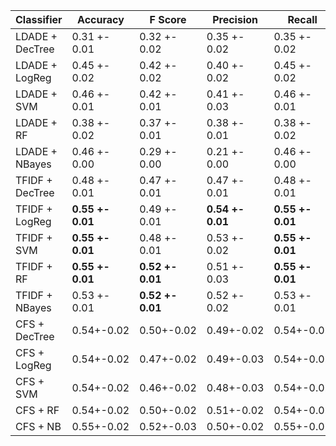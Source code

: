 | Classifier      | Accuracy | F Score | Precision | Recall |
|-----------------|----------|-----------|--------|---------|
| LDADE + DecTree | 0.31 +- 0.01 | 0.32 +- 0.02 | 0.35 +- 0.02 | 0.35 +- 0.02 | 
| LDADE + LogReg  | 0.45 +- 0.02 | 0.42 +- 0.02 | 0.40 +- 0.02 | 0.45 +- 0.02 |
| LDADE + SVM     | 0.46 +- 0.01 | 0.42 +- 0.01 | 0.41 +- 0.03 | 0.46 +- 0.01 |
| LDADE + RF      | 0.38 +- 0.02 | 0.37 +- 0.01 | 0.38 +- 0.01 | 0.38 +- 0.02 |
| LDADE + NBayes  | 0.46 +- 0.00 | 0.29 +- 0.00 | 0.21 +- 0.00 | 0.46 +- 0.00 |
| TFIDF + DecTree | 0.48 +- 0.01 | 0.47 +- 0.01 | 0.47 +- 0.01 | 0.48 +- 0.01 |
| TFIDF + LogReg  | **0.55 +- 0.01** | 0.49 +- 0.01 | **0.54 +- 0.01** | **0.55 +- 0.01** |
| TFIDF + SVM     | **0.55 +- 0.01** | 0.48 +- 0.01 | 0.53 +- 0.02 | **0.55 +- 0.01** |
| TFIDF + RF      | **0.55 +- 0.01** | **0.52 +- 0.01** | 0.51 +- 0.03 | **0.55 +- 0.01** |
| TFIDF + NBayes  | 0.53 +- 0.01 | **0.52 +- 0.01** | 0.52 +- 0.02 | 0.53 +- 0.01 |
| CFS   + DecTree | 0.54+-0.02 | 0.50+-0.02 | 0.49+-0.02 | 0.54+-0.02 |
| CFS   + LogReg  | 0.54+-0.02 | 0.47+-0.02 | 0.49+-0.03 | 0.54+-0.02 |
| CFS   + SVM     | 0.54+-0.02 | 0.46+-0.02 | 0.48+-0.03 | 0.54+-0.02 |
| CFS   + RF      | 0.54+-0.02 | 0.50+-0.02 | 0.51+-0.02 | 0.54+-0.02 |
| CFS   + NB      | 0.55+-0.02 | 0.52+-0.03 | 0.50+-0.02 | 0.55+-0.02 |